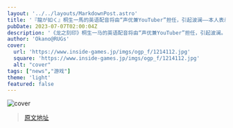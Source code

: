 ```yaml
---
layout: '../../layouts/MarkdownPost.astro'
title: '『龍が如く』桐生一馬的英语配音将由“声优兼YouTuber”担任，引起波澜——本人表示“判断还为时尚早”'
pubDate: 2023-07-07T02:00:04Z
description: '《龙之刻印》桐生一马的英语配音将由“声优兼YouTuber”担任，引起波澜。本人表示“判断还为时尚早”。'
author: 'Okano@RUGs'
cover:
  url: 'https://www.inside-games.jp/imgs/ogp_f/1214112.jpg'
  square: 'https://www.inside-games.jp/imgs/ogp_f/1214112.jpg'
  alt: "cover"
tags: ["news","游戏"]
theme: 'light'
featured: false
---
```


![cover](https://www.inside-games.jp/imgs/ogp_f/1214112.jpg)


>[原文地址](https://www.inside-games.jp/article/2023/07/07/147058.html)  